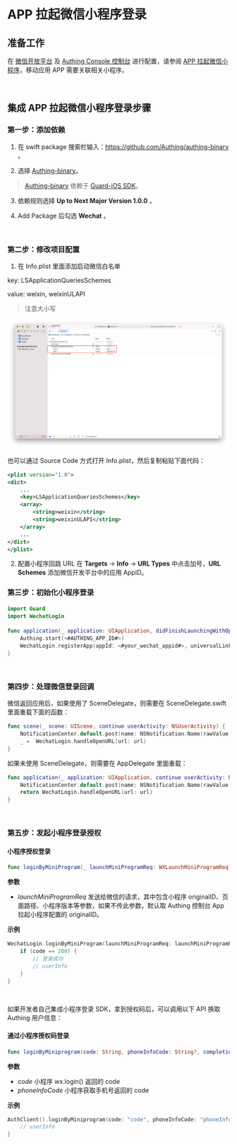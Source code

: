 # APP 拉起微信小程序登录

<LastUpdated/>

## 准备工作

在 [微信开放平台](https://open.weixin.qq.com/cgi-bin/index?t=home/index&lang=zh_CN) 及 [Authing Console 控制台](https://authing.cn/) 进行配置，请参阅 [ APP 拉起微信小程序](../../../guides/connections/social/wechat-miniprogram-applaunch/README.md)，移动应用 APP 需要关联相关小程序。

<br>

## 集成 APP 拉起微信小程序登录步骤

### 第一步：添加依赖

1. 在 swift package 搜索栏输入：https://github.com/Authing/authing-binary 。

2. 选择 [Authing-binary](https://github.com/Authing/authing-binary)。
> [Authing-binary](https://github.com/Authing/authing-binary) 依赖于 [Guard-iOS SDK](https://github.com/Authing/guard-ios)。

3. 依赖规则选择 **Up to Next Major Version 1.0.0** 。

4. Add Package 后勾选 **Wechat** 。

<br>

### 第二步：修改项目配置

1. 在 Info.plist 里面添加启动微信白名单

key: LSApplicationQueriesSchemes

value: weixin, weixinULAPI

> 注意大小写

![](./images/wechat/6.png)

也可以通过 Source Code 方式打开 Info.plist，然后复制粘贴下面代码：

```xml
<plist version="1.0">
<dict>
    ...
    <key>LSApplicationQueriesSchemes</key>
	<array>
		<string>weixin</string>
		<string>weixinULAPI</string>
	</array>
    ...
</dict>
</plist>
```
2. 配置小程序回跳 URL
在 **Targets** -> **Info** -> **URL Types** 中点击加号，**URL Schemes** 添加微信开发平台中的应用 AppID。

### 第三步：初始化小程序登录
```swift
import Guard
import WechatLogin

func application(_ application: UIApplication, didFinishLaunchingWithOptions launchOptions: [UIApplication.LaunchOptionsKey: Any]?) -> Bool {
    Authing.start(<#AUTHING_APP_ID#>)
    WechatLogin.registerApp(appId: <#your_wechat_appid#>, universalLink: <#your_deep_link#>)
}
 ```
<br>

### 第四步：处理微信登录回调

微信返回应用后，如果使用了 SceneDelegate，则需要在 SceneDelegate.swift 里面重载下面的函数：

```swift
func scene(_ scene: UIScene, continue userActivity: NSUserActivity) {
    NotificationCenter.default.post(name: NSNotification.Name(rawValue: "wechatLoginOK"), object: userActivity)
    _ =  WechatLogin.handleOpenURL(url: url)
}
```

如果未使用 SceneDelegate，则需要在 AppDelegate 里面重载：

```swift
func application(_ application: UIApplication, continue userActivity: NSUserActivity, restorationHandler: @escaping ([UIUserActivityRestoring]?) -> Void) -> Bool {
    NotificationCenter.default.post(name: NSNotification.Name(rawValue: "wechatLoginOK"), object: userActivity)
    return WechatLogin.handleOpenURL(url: url)
}
```

<br>

### 第五步：发起小程序登录授权
#### 小程序授权登录

```swift
func loginByMiniProgram(_ launchMiniProgramReq: WXLaunchMiniProgramReq? = nil, completion: @escaping Authing.AuthCompletion) -> Void
```

**参数**

* *launchMiniProgramReq* 发送给微信的请求，其中包含小程序 originalID、页面路径、小程序版本等参数，如果不传此参数，默认取 Authing 控制台 App 拉起小程序配置的 originalID。
  
**示例**

```swift
WechatLogin.loginByMiniProgram(launchMiniProgramReq: launchMiniProgramReq) { code, message, userInfo in
    if (code == 200) {
        // 登录成功
        // userInfo
    }
}
```

<br>

如果开发者自己集成小程序登录 SDK，拿到授权码后，可以调用以下 API 换取 Authing 用户信息：

#### 通过小程序授权码登录

```swift
func loginByMiniprogram(code: String, phoneInfoCode: String?, completion: @escaping(Int, String?, UserInfo?) -> Void)
```

**参数**

* *code* 小程序 wx.login() 返回的 code
* *phoneInfoCode* 小程序获取手机号返回的 code

**示例**

```swift
AuthClient().loginByMiniprogram(code: "code", phoneInfoCode: "phoneInfoCode") { code, message, userInfo in
    // userInfo
}
```